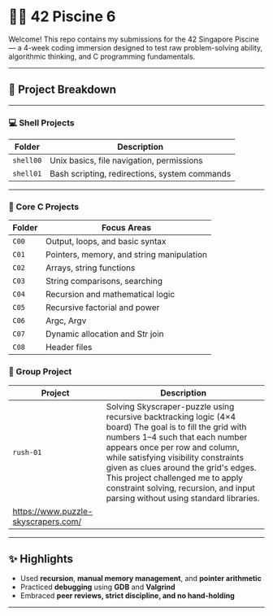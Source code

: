 # 🏊‍♀️ 42 Piscine 6

Welcome! This repo contains my submissions for the 42 Singapore Piscine — a 4-week coding immersion designed to test raw problem-solving ability, algorithmic thinking, and C programming fundamentals.

---
## 📁 Project Breakdown

---
### 💻 Shell Projects

| Folder     | Description |
|------------|-------------|
| `shell00`  | Unix basics, file navigation, permissions |
| `shell01`  | Bash scripting, redirections, system commands |
---

### 🧠 Core C Projects

| Folder  | Focus Areas |
|---------|-------------|
| `C00`   | Output, loops, and basic syntax |
| `C01`   | Pointers, memory, and string manipulation |
| `C02`   | Arrays, string functions |
| `C03`   | String comparisons, searching |
| `C04`   | Recursion and mathematical logic |
| `C05`   | Recursive factorial and power |
| `C06`   | Argc, Argv
| `C07`   | Dynamic allocation and Str join |
| `C08`   | Header files


### 🔢 Group Project

| Project    | Description |
|------------|-------------|
| `rush-01`  | Solving Skyscraper-puzzle using recursive backtracking logic (4×4 board) The goal is to fill the grid with numbers 1–4 such that each number appears once per row and column, while satisfying visibility constraints given as clues around the grid's edges. This project challenged me to apply constraint solving, recursion, and input parsing without using standard libraries.
https://www.puzzle-skyscrapers.com/|


---

## ✨ Highlights

- Used **recursion**, **manual memory management**, and **pointer arithmetic**
- Practiced **debugging** using **GDB** and **Valgrind**
- Embraced **peer reviews, strict discipline, and no hand-holding**

---
